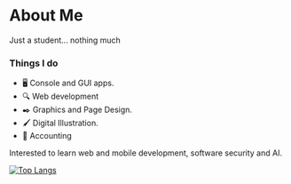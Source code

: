 # About Me  
Just a student... nothing much

### Things I do 
- :desktop_computer: Console and GUI apps.
- :mag: Web development
- :black_nib: Graphics and Page Design.
- :paintbrush: Digital Illustration.
- :ledger: Accounting

Interested to learn web and mobile development, software security and AI.

[![Top Langs](https://github-readme-stats.vercel.app/api/top-langs/?username=ssuish&layout=compact)](https://github.com/ssuish/ssuish/edit/main/README.md)


